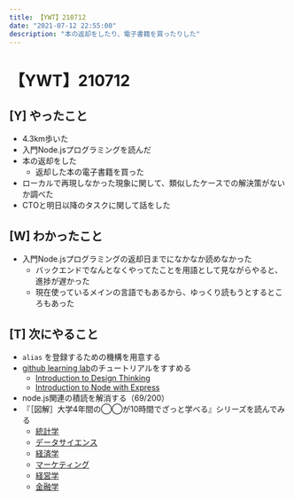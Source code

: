```yaml
---
title: 【YWT】210712
date: "2021-07-12 22:55:00"
description: "本の返却をしたり、電子書籍を買ったりした"
---
```


# 【YWT】210712

## [Y] やったこと

- 4.3km歩いた
- 入門Node.jsプログラミングを読んだ
- 本の返却をした
  - 返却した本の電子書籍を買った
- ローカルで再現しなかった現象に関して、類似したケースでの解決策がないか調べた
- CTOと明日以降のタスクに関して話をした

## [W] わかったこと

- 入門Node.jsプログラミングの返却日までになかなか読めなかった
  - バックエンドでなんとなくやってたことを用語として見ながらやると、進捗が遅かった
  - 現在使っているメインの言語でもあるから、ゆっくり読もうとするところもあった


## [T] 次にやること

- `alias` を登録するための機構を用意する
- [github learning lab](https://lab.github.com/githubtraining)のチュートリアルをすすめる
  - [Introduction to Design Thinking](https://lab.github.com/githubtraining/introduction-to-design-thinking)
  - [Introduction to Node with Express](https://lab.github.com/everydeveloper/introduction-to-node-with-express)
- node.js関連の積読を解消する（69/200）
- 『［図解］大学4年間の◯◯が10時間でざっと学べる』シリーズを読んでみる
  - [統計学](https://www.amazon.co.jp/dp/B07PXB4NN9)
  - [データサイエンス](https://www.amazon.co.jp/dp/B07XNW3TQM)
  - [経済学](https://www.amazon.co.jp/dp/B01KNLFHH6)
  - [マーケティング](https://www.amazon.co.jp/dp/B07BNC2SV3)
  - [経営学](https://www.amazon.co.jp/dp/B071SKDF3L)
  - [金融学](https://www.amazon.co.jp/dp/B07BB6Z7FW)
